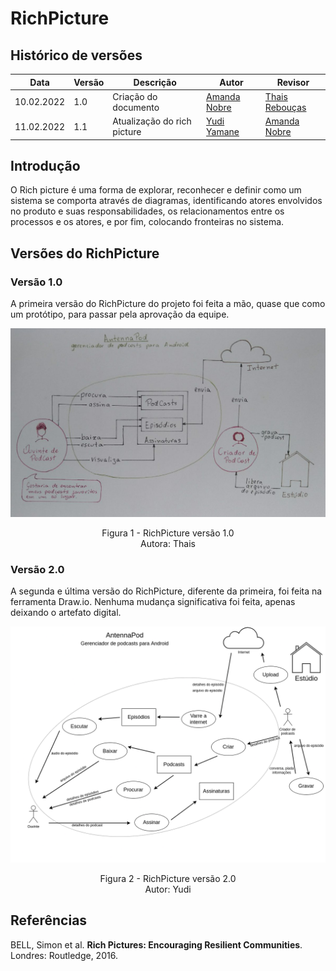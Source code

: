 # RichPicture

## Histórico de versões
| Data       | Versão | Descrição                   | Autor                                        | Revisor                                       |
| ---------- | ------ | --------------------------- | -------------------------------------------- | --------------------------------------------- |
| 10.02.2022 | 1.0    | Criação do documento        | [Amanda Nobre](https://github.com/AmandaNbr) | [Thais Rebouças](https://github.com/Thais-ra) |
| 11.02.2022 | 1.1    | Atualização do rich picture | [Yudi Yamane](https://github.com/yudi-azvd)  | [Amanda Nobre](https://github.com/AmandaNbr)  |

## Introdução

O Rich picture é uma forma de explorar, reconhecer e definir como um sistema se comporta através de diagramas, identificando atores envolvidos no produto e suas responsabilidades, os relacionamentos entre os processos e os atores, e por fim, colocando fronteiras no sistema.

## Versões do RichPicture

### Versão 1.0

A primeira versão do RichPicture do projeto foi feita a mão, quase que como um protótipo, para passar pela aprovação da equipe.

![Rich Picture](../../img/richpicture.jpg)
<p align = "center"> 
Figura 1 - RichPicture versão 1.0 <br>
Autora: Thais
</p>

### Versão 2.0

A segunda e última versão do RichPicture, diferente da primeira, foi feita na ferramenta Draw.io. Nenhuma
mudança significativa foi feita, apenas deixando o artefato digital.

![Rich Picture](../../img/richPicture2.png)
<p align = "center"> 
Figura 2 - RichPicture versão 2.0 <br>
Autor: Yudi
</p>


## Referências

BELL, Simon et al. **Rich Pictures: Encouraging Resilient Communities**. Londres: Routledge, 2016.